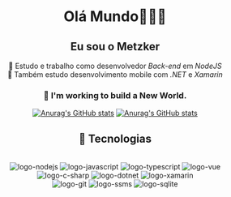 <div align="center">
  <h1> Olá Mundo🙋🏽‍♂️ </h1>
  <p>
    <h2>Eu sou o Metzker</h2>
  </p>


 🤖 Estudo e trabalho como desenvolvedor _Back-end_ em _NodeJS_
  <br>
 📱 Também estudo desenvolvimento mobile com _.NET_ e _Xamarin_
  <br>
  <h3>
 🚀 I'm working to build a New World.
  </h3>
  
[![Anurag's GitHub stats](https://github-readme-stats.vercel.app/api?username=SrMetzker&count_private=true&show_icons=true&theme=react)](https://github.com/SrMetzker/)
[![Anurag's GitHub stats](https://github-readme-stats.vercel.app/api/top-langs/?username=SrMetzker&count_private=true&show_icons=true&theme=react)](https://github.com/SrMetzker/)

<!--- 
[![Readme Card](https://github-readme-stats.vercel.app/api/pin/?username=anuraghazra&repo=github-readme-stats)](https://github.com/anuraghazra/github-readme-stats)
[![Top Langs](https://github-readme-stats.vercel.app/api/top-langs/?username=SrMetzker&hide_progress=true)](https://github.com/anuraghazra/github-readme-stats)
--->

<!--- 
--->

<div align="center">
<h2>📡 Tecnologias</h2>

  <div style="display: inline_block"><br>
    <img src="https://img.shields.io/badge/Node.js-43853D?style=for-the-badge&logo=node.js&logoColor=white" alt="logo-nodejs"/>
    <img src="https://img.shields.io/badge/JavaScript-F7DF1E?style=for-the-badge&logo=javascript&logoColor=black" alt="logo-javascript"/>
    <img src="https://img.shields.io/badge/TypeScript-007ACC?style=for-the-badge&logo=typescript&logoColor=white" alt="logo-typescript"/>
    <img src="https://img.shields.io/badge/Vue.js-35495E?style=for-the-badge&logo=vue.js&logoColor=4FC08D" alt="logo-vue"/>
    <img src="https://img.shields.io/badge/C%23-239120?style=for-the-badge&logo=c-sharp&logoColor=white" alt="logo-c-sharp"/>
    <img src="https://img.shields.io/badge/.NET-5C2D91?style=for-the-badge&logo=.net&logoColor=white" alt="logo-dotnet"/>
    <img src="https://img.shields.io/badge/Xamarin-3498DB?style=for-the-badge&logo=xamarin&logoColor=white" alt="logo-xamarin"/>
    <br>
    <img src="https://img.shields.io/badge/GIT-E44C30?style=for-the-badge&logo=git&logoColor=white" alt="logo-git"/>
    <img src="https://img.shields.io/badge/Microsoft_SQL_Server-CC2927?style=for-the-badge&logo=microsoft-sql-server&logoColor=white" alt="logo-ssms"/>
    <img src="https://img.shields.io/badge/SQLite-07405E?style=for-the-badge&logo=sqlite&logoColor=white" alt="logo-sqlite"/>
</div>
</div>
